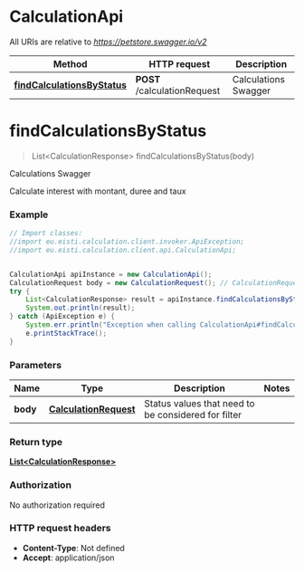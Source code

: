 # CalculationApi

All URIs are relative to *https://petstore.swagger.io/v2*

Method | HTTP request | Description
------------- | ------------- | -------------
[**findCalculationsByStatus**](CalculationApi.md#findCalculationsByStatus) | **POST** /calculationRequest | Calculations Swagger


<a name="findCalculationsByStatus"></a>
# **findCalculationsByStatus**
> List&lt;CalculationResponse&gt; findCalculationsByStatus(body)

Calculations Swagger

Calculate interest with montant, duree and taux

### Example
```java
// Import classes:
//import eu.eisti.calculation.client.invoker.ApiException;
//import eu.eisti.calculation.client.api.CalculationApi;


CalculationApi apiInstance = new CalculationApi();
CalculationRequest body = new CalculationRequest(); // CalculationRequest | Status values that need to be considered for filter
try {
    List<CalculationResponse> result = apiInstance.findCalculationsByStatus(body);
    System.out.println(result);
} catch (ApiException e) {
    System.err.println("Exception when calling CalculationApi#findCalculationsByStatus");
    e.printStackTrace();
}
```

### Parameters

Name | Type | Description  | Notes
------------- | ------------- | ------------- | -------------
 **body** | [**CalculationRequest**](CalculationRequest.md)| Status values that need to be considered for filter |

### Return type

[**List&lt;CalculationResponse&gt;**](CalculationResponse.md)

### Authorization

No authorization required

### HTTP request headers

 - **Content-Type**: Not defined
 - **Accept**: application/json

